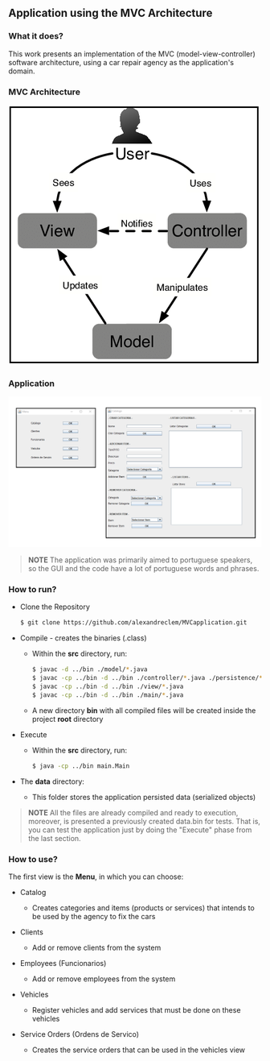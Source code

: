 ## Application using the MVC Architecture

### What it does?
This work presents an implementation of the MVC (model-view-controller) software architecture, using a car repair agency as the application's domain.

### MVC Architecture
![title](./images/img.png)

### Application
![title](./images/img_2.png)

> **NOTE**
> The application was primarily aimed to portuguese speakers, so the GUI and the code have a lot of portuguese words and phrases.

### How to run?
- Clone the Repository
    ```bash
    $ git clone https://github.com/alexandreclem/MVCapplication.git
    ```
- Compile - creates the binaries (.class)
    
    - Within the **src** directory, run: 
        ```bash
        $ javac -d ../bin ./model/*.java
        $ javac -cp ../bin -d ../bin ./controller/*.java ./persistence/*.java
        $ javac -cp ../bin -d ../bin ./view/*.java
        $ javac -cp ../bin -d ../bin ./main/*.java        
        ```
    - A new directory **bin** with all compiled files will be created inside the project **root** directory

- Execute
    - Within the **src** directory, run: 
        ```bash    
        $ java -cp ../bin main.Main
         ```
- The **data** directory:
    - This folder stores the application persisted data (serialized objects)

> **NOTE**
> All the files are already compiled and ready to execution, moreover, is presented a previously created data.bin for tests. That is, you can test the application just by doing the "Execute" phase from the last section.

### How to use?
The first view is the **Menu**, in which you can choose:

- Catalog
    - Creates categories and items (products or services) that intends to be used by the agency to fix the cars
- Clients
    - Add or remove clients from the system

- Employees (Funcionarios)
    - Add or remove employees from the system
- Vehicles
    - Register vehicles and add services that must be done on these vehicles
- Service Orders (Ordens de Servico)
    - Creates the service orders that can be used in the vehicles view

